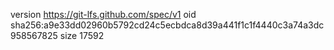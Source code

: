 version https://git-lfs.github.com/spec/v1
oid sha256:a9e33dd02960b5792cd24c5ecbdca8d39a441f1c1f4440c3a74a3dc958567825
size 17592
